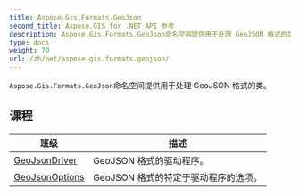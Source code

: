 ```yaml
---
title: Aspose.Gis.Formats.GeoJson
second_title: Aspose.GIS for .NET API 参考
description: Aspose.Gis.Formats.GeoJson命名空间提供用于处理 GeoJSON 格式的类
type: docs
weight: 70
url: /zh/net/aspose.gis.formats.geojson/
---
```

`Aspose.Gis.Formats.GeoJson`命名空间提供用于处理 GeoJSON 格式的类。

## 课程

| 班级 | 描述 |
| --- | --- |
| [GeoJsonDriver](./geojsondriver/) | GeoJSON 格式的驱动程序。 |
| [GeoJsonOptions](./geojsonoptions/) | GeoJSON 格式的特定于驱动程序的选项。 |


